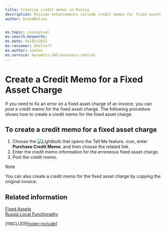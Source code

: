```yaml
---
title: Creating credit memos in Russia
description: Russian enhancements include credit memos for fixed assets charges.
author: DianaMalina


ms.topic: conceptual
ms.search.keywords:
ms.date: 04/01/2021
ms.reviewer: bholtorf
ms.author: soalex
ms.service: dynamics-365-business-central
---
```


# Create a Credit Memo for a Fixed Asset Charge

If you need to fix an error on a fixed asset charge of an invoice, you can post a credit memo for the fixed asset charge. The following procedure shows how to create a credit memo for the fixed asset charge.

## To create a credit memo for a fixed asset charge

1. Choose the ![Lightbulb that opens the Tell Me feature.](../../media/ui-search/search_small.png "Tell me what you want to do") icon, enter **Purchase Credit Memo**, and then choose the related link.
2. Enter the credit memo information for the erroneous fixed asset charge.
3. Post the credit memo.

> [!NOTE]
> You can also create a credit memo for the fixed asset charge by copying the original invoice.

## Related information

[Fixed Assets](../../fa-manage.md)  
[Russia Local Functionality](russia-local-functionality.md)  


[!INCLUDE[footer-include](../../includes/footer-banner.md)]